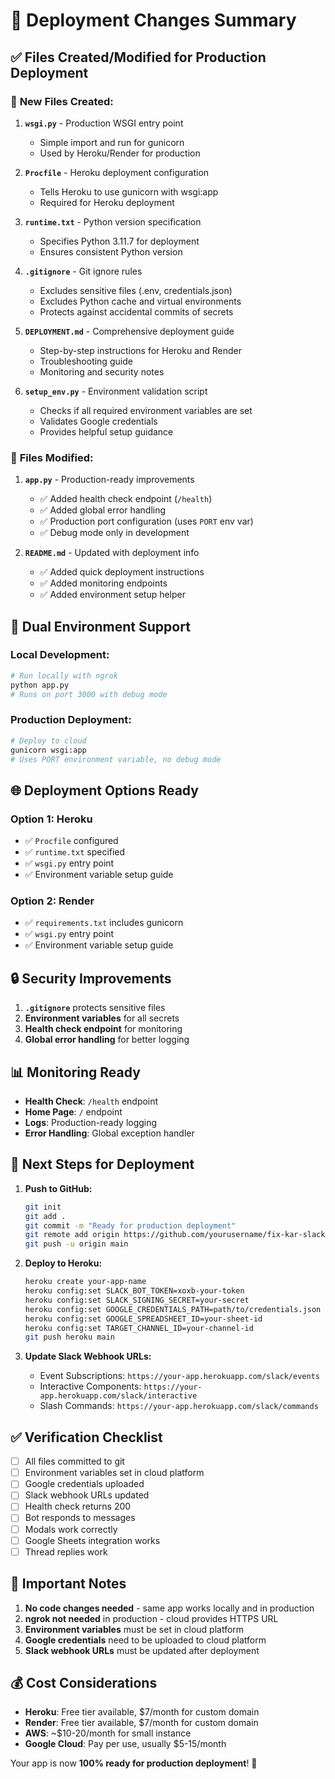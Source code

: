 # 🚀 Deployment Changes Summary

## ✅ Files Created/Modified for Production Deployment

### 📁 **New Files Created:**

1. **`wsgi.py`** - Production WSGI entry point
   - Simple import and run for gunicorn
   - Used by Heroku/Render for production

2. **`Procfile`** - Heroku deployment configuration
   - Tells Heroku to use gunicorn with wsgi:app
   - Required for Heroku deployment

3. **`runtime.txt`** - Python version specification
   - Specifies Python 3.11.7 for deployment
   - Ensures consistent Python version

4. **`.gitignore`** - Git ignore rules
   - Excludes sensitive files (.env, credentials.json)
   - Excludes Python cache and virtual environments
   - Protects against accidental commits of secrets

5. **`DEPLOYMENT.md`** - Comprehensive deployment guide
   - Step-by-step instructions for Heroku and Render
   - Troubleshooting guide
   - Monitoring and security notes

6. **`setup_env.py`** - Environment validation script
   - Checks if all required environment variables are set
   - Validates Google credentials
   - Provides helpful setup guidance

### 🔧 **Files Modified:**

1. **`app.py`** - Production-ready improvements
   - ✅ Added health check endpoint (`/health`)
   - ✅ Added global error handling
   - ✅ Production port configuration (uses `PORT` env var)
   - ✅ Debug mode only in development

2. **`README.md`** - Updated with deployment info
   - ✅ Added quick deployment instructions
   - ✅ Added monitoring endpoints
   - ✅ Added environment setup helper

## 🔄 **Dual Environment Support**

### **Local Development:**
```bash
# Run locally with ngrok
python app.py
# Runs on port 3000 with debug mode
```

### **Production Deployment:**
```bash
# Deploy to cloud
gunicorn wsgi:app
# Uses PORT environment variable, no debug mode
```

## 🌐 **Deployment Options Ready**

### **Option 1: Heroku**
- ✅ `Procfile` configured
- ✅ `runtime.txt` specified
- ✅ `wsgi.py` entry point
- ✅ Environment variable setup guide

### **Option 2: Render**
- ✅ `requirements.txt` includes gunicorn
- ✅ `wsgi.py` entry point
- ✅ Environment variable setup guide

## 🔒 **Security Improvements**

1. **`.gitignore`** protects sensitive files
2. **Environment variables** for all secrets
3. **Health check endpoint** for monitoring
4. **Global error handling** for better logging

## 📊 **Monitoring Ready**

- **Health Check**: `/health` endpoint
- **Home Page**: `/` endpoint
- **Logs**: Production-ready logging
- **Error Handling**: Global exception handler

## 🎯 **Next Steps for Deployment**

1. **Push to GitHub:**
   ```bash
   git init
   git add .
   git commit -m "Ready for production deployment"
   git remote add origin https://github.com/yourusername/fix-kar-slack-bot.git
   git push -u origin main
   ```

2. **Deploy to Heroku:**
   ```bash
   heroku create your-app-name
   heroku config:set SLACK_BOT_TOKEN=xoxb-your-token
   heroku config:set SLACK_SIGNING_SECRET=your-secret
   heroku config:set GOOGLE_CREDENTIALS_PATH=path/to/credentials.json
   heroku config:set GOOGLE_SPREADSHEET_ID=your-sheet-id
   heroku config:set TARGET_CHANNEL_ID=your-channel-id
   git push heroku main
   ```

3. **Update Slack Webhook URLs:**
   - Event Subscriptions: `https://your-app.herokuapp.com/slack/events`
   - Interactive Components: `https://your-app.herokuapp.com/slack/interactive`
   - Slash Commands: `https://your-app.herokuapp.com/slack/commands`

## ✅ **Verification Checklist**

- [ ] All files committed to git
- [ ] Environment variables set in cloud platform
- [ ] Google credentials uploaded
- [ ] Slack webhook URLs updated
- [ ] Health check returns 200
- [ ] Bot responds to messages
- [ ] Modals work correctly
- [ ] Google Sheets integration works
- [ ] Thread replies work

## 🚨 **Important Notes**

1. **No code changes needed** - same app works locally and in production
2. **ngrok not needed** in production - cloud provides HTTPS URL
3. **Environment variables** must be set in cloud platform
4. **Google credentials** need to be uploaded to cloud platform
5. **Slack webhook URLs** must be updated after deployment

## 💰 **Cost Considerations**

- **Heroku**: Free tier available, $7/month for custom domain
- **Render**: Free tier available, $7/month for custom domain
- **AWS**: ~$10-20/month for small instance
- **Google Cloud**: Pay per use, usually $5-15/month

Your app is now **100% ready for production deployment**! 🚀 